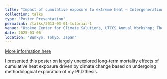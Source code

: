 ```yaml
---
title: "Impact of cumulative exposure to extreme heat – Intergeneration inequities of health burden in Japan"
collection: talks
type: "Poster Presentation"
permalink: /talks/2013-03-01-tutorial-1
venue: "Utokyo Center for Climate Solutions, UTCCS Annual Workshop; The University of Tokyo, Japan"
date: 2025-03-06
location: "Bunkyo, Tokyo, Japan"
---
```


[More information here](https://utccs.u-tokyo.ac.jp/news/utccs-annual-workshop-2025/)

  I presented this poster on largely unexplored long-term mortality effects of cumulative heat exposure driven by climate change based on undergoing methodological exploration of my PhD thesis.
